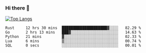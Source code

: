 ### Hi there 👋

<!--
**3Xpl0it3r/3Xpl0it3r** is a ✨ _special_ ✨ repository because its `README.md` (this file) appears on your GitHub profile.

Here are some ideas to get you started:

- 🔭 I’m currently working on ...
- 🌱 I’m currently learning ...
- 👯 I’m looking to collaborate on ...
- 🤔 I’m looking for help with ...
- 💬 Ask me about ...
- 📫 How to reach me: ...
- 😄 Pronouns: ...
- ⚡ Fun fact: ...
-->


[![Top Langs](https://github-readme-stats.vercel.app/api/top-langs/?username=3Xpl0it3r&layout=compact)](https://github.com/3Xpl0it3r/3Xpl0it3r)

<!--START_SECTION:waka-->

```text
Rust     12 hrs 30 mins  ████████████████████▓░░░░   82.29 %
Go       2 hrs 13 mins   ███▓░░░░░░░░░░░░░░░░░░░░░   14.63 %
Python   21 mins         ▓░░░░░░░░░░░░░░░░░░░░░░░░   02.33 %
Lua      6 mins          ▒░░░░░░░░░░░░░░░░░░░░░░░░   00.74 %
SQL      0 secs          ░░░░░░░░░░░░░░░░░░░░░░░░░   00.01 %
```

<!--END_SECTION:waka-->
